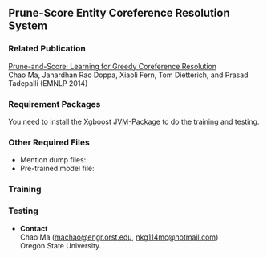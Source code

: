 ## Prune-Score Entity Coreference Resolution System

### Related Publication
[Prune-and-Score: Learning for Greedy Coreference Resolution](http://people.oregonstate.edu/~machao/homepage/emnlp14/PruneScore14.pdf) <br />
Chao Ma, Janardhan Rao Doppa, Xiaoli Fern, Tom Dietterich, and Prasad Tadepalli (EMNLP 2014)

### Requirement Packages

You need to install the [Xgboost JVM-Package](http://xgboost.readthedocs.io/en/latest/jvm/index.html) to do the training and testing.


### Other Required Files

* Mention dump files: 
* Pre-trained model file: 


### Training


### Testing



- **Contact**<br />
Chao Ma (machao@engr.orst.edu, nkg114mc@hotmail.com)<br />
Oregon State University.
